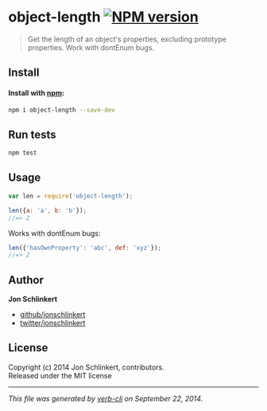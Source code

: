 # object-length [![NPM version](https://badge.fury.io/js/object-length.svg)](http://badge.fury.io/js/object-length)


> Get the length of an object's properties, excluding prototype properties. Work with dontEnum bugs.

## Install
#### Install with [npm](npmjs.org):

```bash
npm i object-length --save-dev
```

## Run tests

```bash
npm test
```

## Usage

```js
var len = require('object-length');

len({a: 'a', b: 'b'});
//=> 2
```

Works with dontEnum bugs:

```js
len({'hasOwnProperty': 'abc', def: 'xyz'});
//=> 2
```

## Author

**Jon Schlinkert**
 
+ [github/jonschlinkert](https://github.com/jonschlinkert)
+ [twitter/jonschlinkert](http://twitter.com/jonschlinkert) 

## License
Copyright (c) 2014 Jon Schlinkert, contributors.  
Released under the MIT license

***

_This file was generated by [verb-cli](https://github.com/assemble/verb-cli) on September 22, 2014._